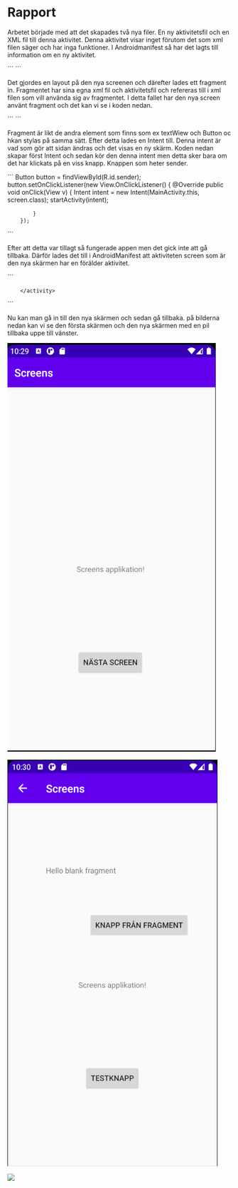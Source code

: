 
# Rapport

Arbetet började med att det skapades två nya filer. En ny aktivitetsfil och en XML fil till denna aktivitet.
Denna aktivitet visar inget förutom det som xml filen säger och har inga funktioner.
I Androidmanifest så har det lagts till information om en ny aktivitet.

´´´
<activity android:name=".screen"></activity>
´´´

Det gjordes en layout på den nya screenen och därefter lades ett fragment in. Fragmentet har sina
egna xml fil och aktivitetsfil och refereras till i xml filen som vill använda sig av fragmentet.
I detta fallet har den nya screen använt fragment och det kan vi se i koden nedan.

´´´
<fragment
        android:name="com.example.screens.BlankFragment"
        android:layout_width="match_parent"
        android:layout_height="250dp"
        android:tag="blank_fragment"
        app:layout_constraintBottom_toTopOf="@+id/textView"
        app:layout_constraintEnd_toEndOf="parent"
        app:layout_constraintStart_toStartOf="parent"
        app:layout_constraintTop_toTopOf="parent" />
´´´

Fragment är likt de andra element som finns som ex textWiew och Button oc hkan stylas på samma sätt.
Efter detta lades en Intent till. Denna intent är vad som gör att sidan ändras och det visas en ny skärm.
Koden nedan skapar först Intent och sedan kör den denna intent men detta sker bara om det har klickats
på en viss knapp. Knappen som heter sender.

´´´
        Button button = findViewById(R.id.sender);
        button.setOnClickListener(new View.OnClickListener() {
            @Override
            public void onClick(View v) {
                Intent intent = new Intent(MainActivity.this, screen.class);
                startActivity(intent);

            }
        });
´´´

Efter att detta var tillagt så fungerade appen men det gick inte att gå tillbaka. Därför lades
det till i AndroidManifest att aktiviteten screen som är den nya skärmen har en förälder aktivitet.

´´´
<activity android:name=".screen"
            android:parentActivityName=".MainActivity">

        </activity>
´´´

Nu kan man gå in till den nya skärmen och sedan gå tillbaka.
på bilderna nedan kan vi se den första skärmen och den nya skärmen med en pil
tillbaka uppe till vänster.

![](mainactivity.png)

![](screen2.png)




![](android.png)


